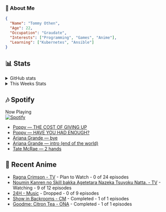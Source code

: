 ### 👋 About Me
```json
{
  "Name": "Tommy Othen",
  "Age": 22,
  "Occupation": "Graudate",
  "Interests": ["Programming", "Games", "Anime"],
  "Learning": ["Kubernetes", "Ansible"]
}
```

## 📊 Stats
<details>
  <summary>GitHub stats</summary>
  <a href="https://github.com/anuraghazra/github-readme-stats">
    <img src="https://github-readme-stats.vercel.app/api?username=tommyothen&show_icons=true&count_private=true&hide=prs,issues">
  </a>
</details>

<details>
  <summary>This Weeks Stats</summary>
  <a href="https://github.com/anuraghazra/github-readme-stats">
    <img src="https://github-readme-stats.vercel.app/api/wakatime?username=tommyothen&cache_seconds=1800&custom_title=Top%20Languages">
  </a>
</details>

## 🎶 Spotify
Now Playing\
[![Spotify](https://novatorem-dasushiasian.vercel.app/api/spotify)](https://open.spotify.com/user/g90805640970)
<!-- LASTFM:START -->
* [Poppy — THE COST OF GIVING UP](https://www.last.fm/music/Poppy/_/THE+COST+OF+GIVING+UP)
* [Poppy — HAVE YOU HAD ENOUGH?](https://www.last.fm/music/Poppy/_/HAVE+YOU+HAD+ENOUGH%3F)
* [Ariana Grande — bye](https://www.last.fm/music/Ariana+Grande/_/bye)
* [Ariana Grande — intro &lpar;end of the world&rpar;](https://www.last.fm/music/Ariana+Grande/_/intro+&lpar;end+of+the+world&rpar;)
* [Tate McRae — 2 hands](https://www.last.fm/music/Tate+McRae/_/2+hands)<!-- LASTFM:END -->

## 🗻 Recent Anime
<!-- ANIME-LIST:START -->
* [Ragna Crimson - TV](https://myanimelist.net/anime/51297/Ragna_Crimson) - Plan to Watch - 0 of 24 episodes
* [Noumin Kanren no Skill bakka Agetetara Nazeka Tsuyoku Natta. - TV](https://myanimelist.net/anime/51128/Noumin_Kanren_no_Skill_bakka_Agetetara_Nazeka_Tsuyoku_Natta) - Watching - 9 of 12 episodes
* [24H - Music](https://myanimelist.net/anime/15527/24H) - Dropped - 0 of 9 episodes
* [Show in Backrooms - CM](https://myanimelist.net/anime/55356/Show_in_Backrooms) - Completed - 1 of 1 episodes
* [Goodme: Citron Tea - ONA](https://myanimelist.net/anime/54545/Goodme__Citron_Tea) - Completed - 1 of 1 episodes<!-- ANIME-LIST:END -->
